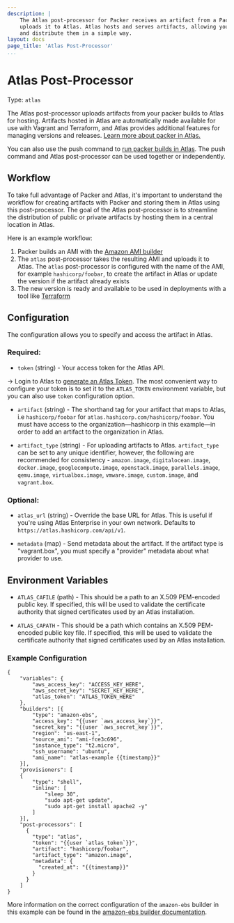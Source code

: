```yaml
---
description: |
    The Atlas post-processor for Packer receives an artifact from a Packer build and
    uploads it to Atlas. Atlas hosts and serves artifacts, allowing you to version
    and distribute them in a simple way.
layout: docs
page_title: 'Atlas Post-Processor'
...
```


# Atlas Post-Processor

Type: `atlas`

The Atlas post-processor uploads artifacts from your packer builds to Atlas for
hosting. Artifacts hosted in Atlas are automatically made available for use
with Vagrant and Terraform, and Atlas provides additional features for managing
versions and releases. [Learn more about packer in
Atlas.](https://atlas.hashicorp.com/help/packer/features)

You can also use the push command to [run packer builds in
Atlas](/docs/command-line/push.html). The push command and Atlas post-processor
can be used together or independently.

## Workflow

To take full advantage of Packer and Atlas, it's important to understand the
workflow for creating artifacts with Packer and storing them in Atlas using this
post-processor. The goal of the Atlas post-processor is to streamline the
distribution of public or private artifacts by hosting them in a central
location in Atlas.

Here is an example workflow:

1.  Packer builds an AMI with the [Amazon AMI
    builder](/docs/builders/amazon.html)
2.  The `atlas` post-processor takes the resulting AMI and uploads it to Atlas.
    The `atlas` post-processor is configured with the name of the AMI, for
    example `hashicorp/foobar`, to create the artifact in Atlas or update the
    version if the artifact already exists
3.  The new version is ready and available to be used in deployments with a tool
    like [Terraform](https://www.terraform.io)

## Configuration

The configuration allows you to specify and access the artifact in Atlas.

### Required:

-   `token` (string) - Your access token for the Atlas API.

-&gt; Login to Atlas to [generate an Atlas
Token](https://atlas.hashicorp.com/settings/tokens). The most convenient way to
configure your token is to set it to the `ATLAS_TOKEN` environment variable, but
you can also use `token` configuration option.

-   `artifact` (string) - The shorthand tag for your artifact that maps to
    Atlas, i.e `hashicorp/foobar` for `atlas.hashicorp.com/hashicorp/foobar`.
    You must have access to the organization—hashicorp in this example—in order
    to add an artifact to the organization in Atlas.

-   `artifact_type` (string) - For uploading artifacts to Atlas. `artifact_type`
    can be set to any unique identifier, however, the following are recommended
    for consistency - `amazon.image`, `digitalocean.image`, `docker.image`,
    `googlecompute.image`, `openstack.image`, `parallels.image`, `qemu.image`,
    `virtualbox.image`, `vmware.image`, `custom.image`, and `vagrant.box`.

### Optional:

-   `atlas_url` (string) - Override the base URL for Atlas. This is useful if
    you're using Atlas Enterprise in your own network. Defaults to
    `https://atlas.hashicorp.com/api/v1`.

-   `metadata` (map) - Send metadata about the artifact. If the artifact type is
    "vagrant.box", you must specify a "provider" metadata about what provider
    to use.

## Environment Variables

-   `ATLAS_CAFILE` (path) - This should be a path to an X.509 PEM-encoded public key. If specified, this will be used to validate the certificate authority that signed certificates used by an Atlas installation.

-   `ATLAS_CAPATH` - This should be a path which contains an X.509 PEM-encoded public key file. If specified, this will be used to validate the certificate authority that signed certificates used by an Atlas installation.

### Example Configuration

``` {.javascript}
{
    "variables": {
        "aws_access_key": "ACCESS_KEY_HERE",
        "aws_secret_key": "SECRET_KEY_HERE",
        "atlas_token": "ATLAS_TOKEN_HERE"
    },
    "builders": [{
        "type": "amazon-ebs",
        "access_key": "{{user `aws_access_key`}}",
        "secret_key": "{{user `aws_secret_key`}}",
        "region": "us-east-1",
        "source_ami": "ami-fce3c696",
        "instance_type": "t2.micro",
        "ssh_username": "ubuntu",
        "ami_name": "atlas-example {{timestamp}}"
    }],
    "provisioners": [
    {
        "type": "shell",
        "inline": [
            "sleep 30",
            "sudo apt-get update",
            "sudo apt-get install apache2 -y"
        ]
    }],
    "post-processors": [
      {
        "type": "atlas",
        "token": "{{user `atlas_token`}}",
        "artifact": "hashicorp/foobar",
        "artifact_type": "amazon.image",
        "metadata": {
          "created_at": "{{timestamp}}"
        }
      }
    ]
}
```

More information on the correct configuration of the `amazon-ebs` builder in this example can be found in the [amazon-ebs builder documentation](/docs/builders/amazon-ebs.html).

